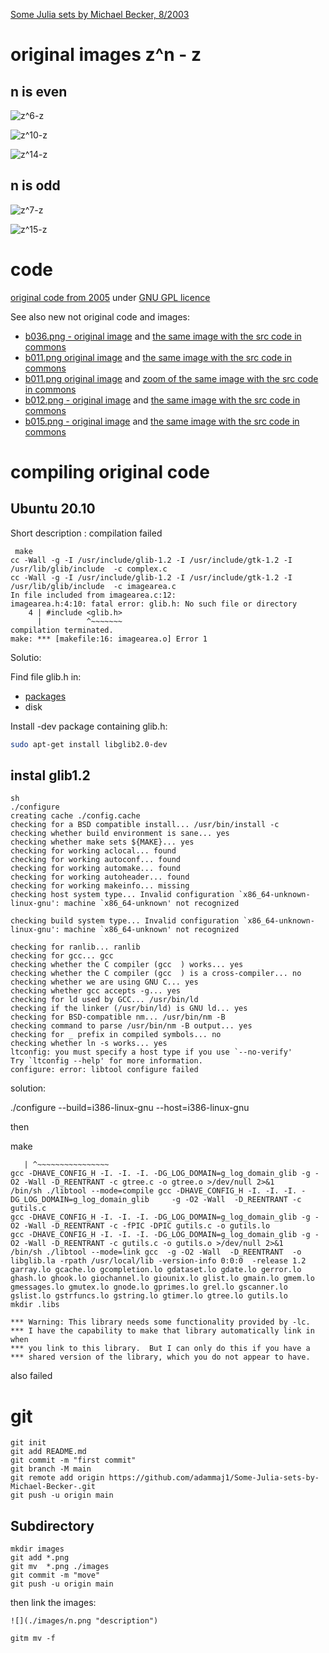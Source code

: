 



[Some Julia sets by Michael Becker, 8/2003](https://web.archive.org/web/20161024132306/http://www.ijon.de/mathe/julia/index.html)




#  original images z^n - z

## n is even 
![](./images/z6-z.png "z^6-z")   

![](./images/z10-z.png "z^10-z")   

![](./images/z14-z.png "z^14-z")   

## n is odd 
![](./images/z7-z.png "z^7-z")   

![](./images/z15-z.png "z^15-z")   


# code 
[original code from 2005](./src/2005) under [GNU GPL licence](http://gnugpl.org/)



See also new not original code and images: 
* [b036.png - original image](https://web.archive.org/web/20161024194536im_/http://www.ijon.de/mathe/julia/sets/b036.png) and [the same image with the src code in commons  ](https://commons.wikimedia.org/wiki/File:Julia_set_f(z)%3D1_over_az5%2Bz3%2Bbz.png)
* [b011.png original image](https://web.archive.org/web/20161024194536im_/http://www.ijon.de/mathe/julia/sets/b011.png) and [the same image with the src code in commons](https://commons.wikimedia.org/wiki/File:Julia_set_p(z)%3D_z%5E3%2B(1.0149042485835864102%2B0.10183008497976470119i)*z.png)
* [b011.png original image](https://web.archive.org/web/20161024194536im_/http://www.ijon.de/mathe/julia/sets/b011.png) and [zoom of the same image with the src code  in commons](https://commons.wikimedia.org/wiki/File:Julia_set_p(z)%3D_z%5E3%2B(1.0149042485835864102%2B0.10183008497976470119i)*z;_(zoom).png)
* [b012.png - original image](https://web.archive.org/web/20161024194536im_/http://www.ijon.de/mathe/julia/sets/b012.png) and [the same image with the src code in commons ](https://commons.wikimedia.org/wiki/File:Julia_set_for_f(z)_%3D_z%5E3_%2Bz*(0.1008317508132964*i_%2B_1.004954206930806).png)
* [b015.png - original image](https://web.archive.org/web/20160504150529im_/http://www.ijon.de/mathe/julia/sets/b015.png) and [the same image with the src code in commons ]( https://commons.wikimedia.org/wiki/File:Julia_set_for_f(z)%3D_z%5E14-z.png#%7B%7Bint%3Afiledesc%7D%7D)


# compiling original code

## Ubuntu 20.10
Short description : compilation failed   


```
 make
cc -Wall -g -I /usr/include/glib-1.2 -I /usr/include/gtk-1.2 -I /usr/lib/glib/include  -c complex.c
cc -Wall -g -I /usr/include/glib-1.2 -I /usr/include/gtk-1.2 -I /usr/lib/glib/include  -c imagearea.c
In file included from imagearea.c:12:
imagearea.h:4:10: fatal error: glib.h: No such file or directory
    4 | #include <glib.h>
      |          ^~~~~~~~
compilation terminated.
make: *** [makefile:16: imagearea.o] Error 1
```

Solutio:

Find file glib.h in:
* [packages](https://packages.ubuntu.com/search?suite=bionic&arch=any&mode=exactfilename&searchon=contents&keywords=glib.h)
* disk


Install  -dev package containing glib.h:

```bash
sudo apt-get install libglib2.0-dev
```


## instal glib1.2

```
sh
./configure
creating cache ./config.cache
checking for a BSD compatible install... /usr/bin/install -c
checking whether build environment is sane... yes
checking whether make sets ${MAKE}... yes
checking for working aclocal... found
checking for working autoconf... found
checking for working automake... found
checking for working autoheader... found
checking for working makeinfo... missing
checking host system type... Invalid configuration `x86_64-unknown-linux-gnu': machine `x86_64-unknown' not recognized

checking build system type... Invalid configuration `x86_64-unknown-linux-gnu': machine `x86_64-unknown' not recognized

checking for ranlib... ranlib
checking for gcc... gcc
checking whether the C compiler (gcc  ) works... yes
checking whether the C compiler (gcc  ) is a cross-compiler... no
checking whether we are using GNU C... yes
checking whether gcc accepts -g... yes
checking for ld used by GCC... /usr/bin/ld
checking if the linker (/usr/bin/ld) is GNU ld... yes
checking for BSD-compatible nm... /usr/bin/nm -B
checking command to parse /usr/bin/nm -B output... yes
checking for _ prefix in compiled symbols... no
checking whether ln -s works... yes
ltconfig: you must specify a host type if you use `--no-verify'
Try `ltconfig --help' for more information.
configure: error: libtool configure failed
```

solution: 


  ./configure --build=i386-linux-gnu --host=i386-linux-gnu 
  
  
then 

  make
  
  
``` 
   | ^~~~~~~~~~~~~~~~~
gcc -DHAVE_CONFIG_H -I. -I. -I. -DG_LOG_DOMAIN=g_log_domain_glib -g -O2 -Wall -D_REENTRANT -c gtree.c -o gtree.o >/dev/null 2>&1
/bin/sh ./libtool --mode=compile gcc -DHAVE_CONFIG_H -I. -I. -I. -DG_LOG_DOMAIN=g_log_domain_glib     -g -O2 -Wall  -D_REENTRANT -c gutils.c
gcc -DHAVE_CONFIG_H -I. -I. -I. -DG_LOG_DOMAIN=g_log_domain_glib -g -O2 -Wall -D_REENTRANT -c -fPIC -DPIC gutils.c -o gutils.lo
gcc -DHAVE_CONFIG_H -I. -I. -I. -DG_LOG_DOMAIN=g_log_domain_glib -g -O2 -Wall -D_REENTRANT -c gutils.c -o gutils.o >/dev/null 2>&1
/bin/sh ./libtool --mode=link gcc  -g -O2 -Wall  -D_REENTRANT  -o libglib.la -rpath /usr/local/lib -version-info 0:0:0 	-release 1.2 garray.lo gcache.lo gcompletion.lo gdataset.lo gdate.lo gerror.lo ghash.lo ghook.lo giochannel.lo giounix.lo glist.lo gmain.lo gmem.lo gmessages.lo gmutex.lo gnode.lo gprimes.lo grel.lo gscanner.lo gslist.lo gstrfuncs.lo gstring.lo gtimer.lo gtree.lo gutils.lo  
mkdir .libs

*** Warning: This library needs some functionality provided by -lc.
*** I have the capability to make that library automatically link in when
*** you link to this library.  But I can only do this if you have a
*** shared version of the library, which you do not appear to have.
```

also failed







# git
```git
git init
git add README.md
git commit -m "first commit"
git branch -M main
git remote add origin https://github.com/adammaj1/Some-Julia-sets-by-Michael-Becker-.git
git push -u origin main
```



## Subdirectory

```git
mkdir images
git add *.png
git mv  *.png ./images
git commit -m "move"
git push -u origin main
```

then link the images:


```
![](./images/n.png "description") 
```


```
gitm mv -f 
```
